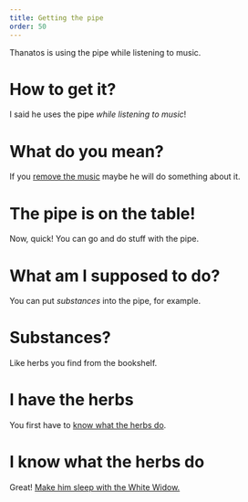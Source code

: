 ```yaml
---
title: Getting the pipe
order: 50
---
```


Thanatos is using the pipe while listening to music.

# How to get it?
I said he uses the pipe _while listening to music_!

# What do you mean?
If you [remove the music](radio.md) maybe he will do something about it.

# The pipe is on the table!
Now, quick! You can go and do stuff with the pipe.

# What am I supposed to do?
You can put _substances_ into the pipe, for example.

# Substances?
Like herbs you find from the bookshelf.

# I have the herbs
You first have to [know what the herbs do](correct_herb.md).

# I know what the herbs do
Great! [Make him sleep with the White Widow.](thanatos_sleep/index.md)